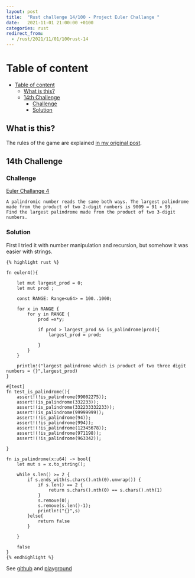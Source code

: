 ```yaml
---
layout: post
title:  "Rust challenge 14/100 - Project Euler Challange "
date:   2021-11-01 21:00:00 +0100
categories: rust
redirect_from:
  - /rust/2021/11/01/100rust-14
---
```



#  Table of content
<!-- MarkdownTOC autolink="true" -->

- [Table of content](#table-of-content)
	- [What is this?](#what-is-this)
	- [14th Challenge](#14th-challenge)
		- [Challenge](#challenge)
		- [Solution](#solution)

<!-- /MarkdownTOC -->

## What is this?

The rules of the game are explained [in my original post](https://maebli.github.io/rust/2021/10/18/100rust.html). 

## 14th Challenge
### Challenge

[Euler Challange 4](https://projecteuler.net/problem=4) 

	A palindromic number reads the same both ways. The largest palindrome made from the product of two 2-digit numbers is 9009 = 91 × 99.
	Find the largest palindrome made from the product of two 3-digit numbers.

### Solution

First I tried it with number manipulation and recursion, but somehow it was easier with strings. 


	{% highlight rust %}

	fn euler4(){

	    let mut largest_prod = 0;
	    let mut prod ;

	    const RANGE: Range<u64> = 100..1000;

	    for x in RANGE {
	        for y in RANGE {
	            prod =x*y;

	            if prod > largest_prod && is_palindrome(prod){
	                largest_prod = prod;

	            }
	        }
	    }

	    println!("largest palindrome which is product of two three digit numbers = {}",largest_prod)
	}

	#[test]
	fn test_is_palindrome(){
	    assert!(!is_palindrome(99002275));
	    assert!(is_palindrome(332233));
	    assert!(is_palindrome(332233332233));
	    assert!(is_palindrome(99999999));
	    assert!(!is_palindrome(94));
	    assert!(!is_palindrome(994));
	    assert!(!is_palindrome(12345678));
	    assert!(!is_palindrome(971198));
	    assert!(!is_palindrome(963342));

	}

	fn is_palindrome(x:u64) -> bool{
	    let mut s = x.to_string();

	    while s.len() >= 2 {
	        if s.ends_with(s.chars().nth(0).unwrap()) {
	            if s.len() == 2 {
	                return s.chars().nth(0) == s.chars().nth(1)
	            }
	            s.remove(0);
	            s.remove(s.len()-1);
	            println!("{}",s)
	        }else{
	            return false
	        }

	    }

	    false
	}
	{% endhighlight %}


See [github](https://github.com/maebli/100rustsnippets/tree/master/euler) and [playground](https://play.rust-lang.org/?version=stable&edition=2018&gist=45e6977809102eab3c602211ea50e522)
